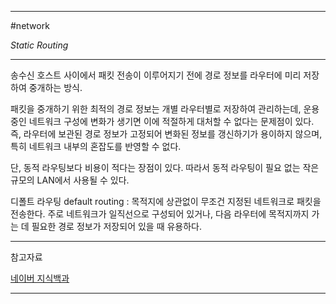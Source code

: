 
---

#network 

*Static Routing*

---

송수신 호스트 사이에서 패킷 전송이 이루어지기 전에 경로 정보를 라우터에 미리 저장하여 중개하는 방식.

패킷을 중개하기 위한 최적의 경로 정보는 개별 라우터별로 저장하여 관리하는데, 운용 중인 네트워크 구성에 변화가 생기면 이에 적절하게 대처할 수 없다는 문제점이 있다. 즉, 라우터에 보관된 경로 정보가 고정되어 변화된 정보를 갱신하기가 용이하지 않으며, 특히 네트워크 내부의 혼잡도를 반영할 수 없다.

단, 동적 라우팅보다 비용이 적다는 장점이 있다. 따라서 동적 라우팅이 필요 없는 작은 규모의 LAN에서 사용될 수 있다.

디폴트 라우팅 default routing : 목적지에 상관없이 무조건 지정된 네트워크로 패킷을 전송한다. 주로 네트워크가 일직선으로 구성되어 있거나, 다음 라우터에 목적지까지 가는 데 필요한 경로 정보가 저장되어 있을 때 유용하다.

---

참고자료

[네이버 지식백과](https://terms.naver.com/entry.naver?docId=2271886&cid=51207&categoryId=51207)

---